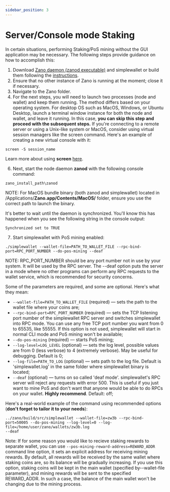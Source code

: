 ```yaml
---
sidebar_position: 3
---
```


# Server/Console mode Staking

In certain situations, performing Staking/PoS mining without the GUI application may be necessary. The following steps provide guidance on how to accomplish this:

1. Download [Zano daemon (zanod executable)](https://zano.org/downloads) and simplewallet or build them following the [instructions](https://docs.zano.org/docs/build/building-from-sources).
2. Ensure that no other instance of Zano is running at the moment; close it if necessary.
3. Navigate to the Zano folder.
4. For the next steps, you will need to launch two processes (node and wallet) and keep them running. The method differs based on your operating system. For desktop OS such as MacOS, Windows, or Ubuntu Desktop, launch a terminal window instance for both the node and wallet, and leave it running. In this case, **you can skip this step and proceed with the subsequent steps.** If you're connecting to a remote server or using a Unix-like system or MacOS, consider using virtual session managers like the screen command. Here's an example of creating a new virtual console with it:

```
screen -S session_name
```

Learn more about using **screen** [here](https://www.gnu.org/software/screen/manual/screen.html).

6. Next, start the node daemon **zanod** with the following console command:

```
zano_install_path\zanod
```

NOTE: For MacOS bundle binary (both zanod and simplewallet) located in /Applications/**Zano.app/Contents/MacOS/** folder, ensure you use the correct path to launch the binary.

It's better to wait until the daemon is synchronized. You'll know this has happened when you see the following string in the console output:

```
Synchronized set to TRUE
```

7. Start simplewallet with PoS mining enabled:

```
./simplewallet --wallet-file=PATH_TO_WALLET_FILE --rpc-bind-port=RPC_PORT_NUMBER --do-pos-mining --deaf 
```

NOTE: RPC\_PORT\_NUMBER should be any port number not in use by your system. It will be used by the RPC server. The --deaf option puts the server in a mode where no other programs can perform any RPC requests to the wallet service, which is recommended for security concerns.

Some of the parameters are required, and some are optional. Here's what they mean:

- `--wallet-file=PATH_TO_WALLET_FILE` (required) — sets the path to the wallet file where your coins are;
- `--rpc-bind-port=RPC_PORT_NUMBER` (required) — sets the TCP listening port number of the simplewallet RPC server and switches simplewallet into RPC mode. You can use any free TCP port number you want from 0 to 65535, like 55555. If this option is not used, simplewallet will start in normal CLI mode and PoS mining won't be available;
- `--do-pos-mining` (required) — starts PoS mining;
- `--log-level=LOG_LEVEL` (optional) — sets the log level, possible values are from 0 (less verbose) to 4 (extremely verbose). May be useful for debugging. Default is 0;
- `--log-file=PATH_TO_LOG` (optional) — sets path to the log file. Default is 'simplewallet.log' in the same folder where simplewallet binary is located;
- `--deaf` (optional) — turns on so called 'deaf mode'. simplewallet's RPC server will reject any requests with error 500. This is useful if you just want to mine PoS and don't want that anyone would be able to do RPCs on your wallet. **Highly recommend**. Default: off;

Here's a real-world example of the command using recommended options (**don't forget to tailor it to your needs**):

```
../zano/build/src/simplewallet --wallet-file=zw3b --rpc-bind-port=50005 --do-pos-mining --log-level=0 --log-file=/home/user/zano/wallets/zw3b.log
--deaf 
```

Note: If for some reason you would like to recieve staking rewards to separate wallet, you can use `--pos-mining-reward-address=REWARD_ADDR` command line option, it sets an explicit address for receiving mining rewards. By default, all rewards will be received by the same wallet where staking coins are, so its balance will be gradually increasing. If you use this option, staking coins will be kept in the main wallet (specified by--wallet-file parameter), and mining rewards will be sent to the specified REWARD\_ADDR. In such a case, the balance of the main wallet won't be changing due to the mining process.
